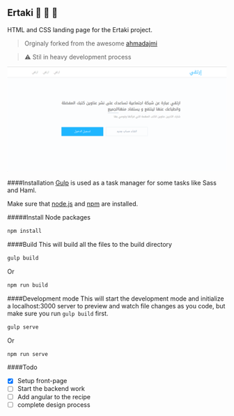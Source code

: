 ## Ertaki :blue_book: :closed_book: :green_book:
HTML and CSS landing page for the Ertaki project.
>Orginaly forked from the awesome [ahmadajmi](https://github.com/ahmadajmi) 

> :warning: Stil in heavy development process

![ertaki](https://raw.githubusercontent.com/mehdi-alouane/ertaki/master/app/images/Screenshot.png)

####Installation
[Gulp](http://gulpjs.com/) is used as a task manager for some tasks like Sass and Haml.

Make sure that [node.js](https://nodejs.org/en/) and [npm](https://www.npmjs.com/) are installed.

#####Install Node packages

```javascript
npm install
```
####Build
This will build all the files to the build directory
```javascript
gulp build
```
Or 
```javascript
npm run build
```

####Development mode
This will start the development mode and initialize a localhost:3000 server to preview and watch file changes as you code, but make sure you run ```gulp build``` first.
```javascript
gulp serve
```
Or
```javascript
npm run serve
```

####Todo
- [x] Setup front-page
- [ ] Start the backend work
- [ ] Add angular to the recipe 
- [ ] complete design process
